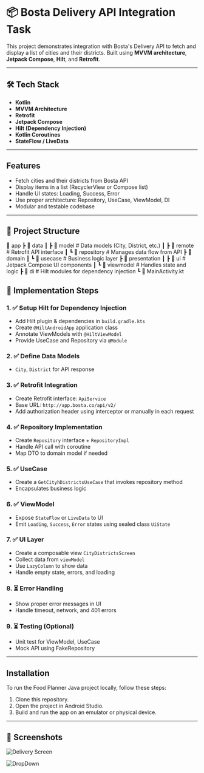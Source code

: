 # 📦 Bosta Delivery API Integration Task

This project demonstrates integration with Bosta's Delivery API to fetch and display a list of cities and their districts. Built using **MVVM architecture**, **Jetpack Compose**, **Hilt**, and **Retrofit**.

---

## 🛠 Tech Stack

- **Kotlin**
- **MVVM Architecture**
- **Retrofit**
- **Jetpack Compose**
- **Hilt (Dependency Injection)**
- **Kotlin Coroutines**
- **StateFlow / LiveData**

---

## Features

- Fetch cities and their districts from Bosta API
-  Display items in a list (RecyclerView or Compose list)
-  Handle UI states: Loading, Success, Error
-  Use proper architecture: Repository, UseCase, ViewModel, DI
-  Modular and testable codebase

---

## 📁 Project Structure
📂 app
┣ 📂 data
┃ ┣ 📂 model # Data models (City, District, etc.)
┃ ┣ 📂 remote # Retrofit API interface
┃ ┗ 📂 repository # Manages data flow from API
┣ 📂 domain
┃ ┗ 📂 usecase # Business logic layer
┣ 📂 presentation
┃ ┣ 📂 ui # Jetpack Compose UI components
┃ ┗ 📂 viewmodel # Handles state and logic
┣ 📂 di # Hilt modules for dependency injection
┗ 📜 MainActivity.kt

## 🚧 Implementation Steps 

### 1. ✅ Setup Hilt for Dependency Injection
- Add Hilt plugin & dependencies in `build.gradle.kts`
- Create `@HiltAndroidApp` application class
- Annotate ViewModels with `@HiltViewModel`
- Provide UseCase and Repository via `@Module`

### 2. ✅ Define Data Models
- `City`, `District` for API response

### 3. ✅ Retrofit Integration
- Create Retrofit interface: `ApiService`
- Base URL: `http://app.bosta.co/api/v2/`
- Add authorization header using interceptor or manually in each request

### 4. ✅ Repository Implementation
- Create `Repository` interface + `RepositoryImpl`
- Handle API call with coroutine
- Map DTO to domain model if needed

### 5. ✅ UseCase
- Create a `GetCityhDistrictsUseCase` that invokes repository method
- Encapsulates business logic

### 6. ✅ ViewModel
- Expose `StateFlow` or `LiveData` to UI
- Emit `Loading`, `Success`, `Error` states using sealed class `UiState`

### 7. ✅ UI Layer
- Create a composable view `CityDistrictsScreen`
- Collect data from `viewModel`
- Use `LazyColumn` to show data
- Handle empty state, errors, and loading

### 8. ⏳ Error Handling
- Show proper error messages in UI
- Handle timeout, network, and 401 errors

### 9. ⏳ Testing (Optional)
- Unit test for ViewModel, UseCase
- Mock API using FakeRepository

---
## Installation

To run the Food Planner Java project locally, follow these steps:

1. Clone this repository.
2. Open the project in Android Studio.
3. Build and run the app on an emulator or physical device.
---

## 📸 Screenshots
![Delivery Screen](https://github.com/user-attachments/assets/2ac8fa97-2acc-4c32-bbc6-779bf0a8e78b)

![DropDown](https://github.com/user-attachments/assets/d72be70d-6a6c-4bd2-9241-1bae8a6ec16b)
